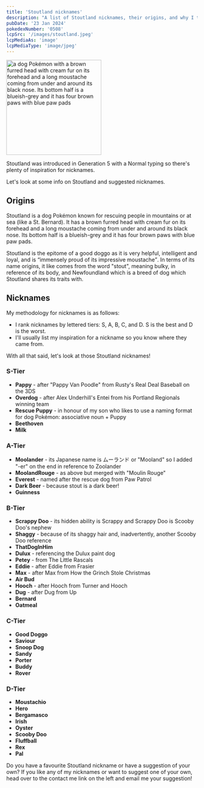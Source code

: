 ```yaml
---
title: 'Stoutland nicknames'
description: "A list of Stoutland nicknames, their origins, and why I think they're cool."
pubDate: '23 Jan 2024'
pokedexNumber: '0508'
lcpSrc: '/images/stoutland.jpeg'
lcpMediaAs: 'image'
lcpMediaType: 'image/jpeg'
---
```


<div class="img-center"><img src="/images/stoutland.jpeg" width="250px" height="250px" alt="a dog Pokémon with a brown furred head with cream fur on its forehead and a long moustache coming from under and around its black nose. Its bottom half is a blueish-grey and it has four brown paws with blue paw pads"></div>

Stoutland was introduced in Generation 5 with a Normal typing so there's plenty of inspiration for nicknames.

Let's look at some info on Stoutland and suggested nicknames.

## Origins

Stoutland is a dog Pokémon known for rescuing people in mountains or at sea (like a St. Bernard). It has a brown furred head with cream fur on its forehead and a long moustache coming from under and around its black nose. Its bottom half is a blueish-grey and it has four brown paws with blue paw pads.

Stoutland is the epitome of a good doggo as it is very helpful, intelligent and loyal, and is <q cite="https://bulbapedia.bulbagarden.net/wiki/Stoutland_(Pok%C3%A9mon)#Pok.C3.A9dex_entries_2">immensely proud of its impressive moustache</q>. In terms of its name origins, it like comes from the word "stout", meaning bulky, in reference of its body, and Newfoundland which is a breed of dog which Stoutland shares its traits with.

## Nicknames

My methodology for nicknames is as follows:

* I rank nicknames by lettered tiers: S, A, B, C, and D. S is the best and D is the worst.
* I'll usually list my inspiration for a nickname so you know where they came from.

With all that said, let's look at those Stoutland nicknames!

### S-Tier

* **Pappy** - after "Pappy Van Poodle" from Rusty's Real Deal Baseball on the 3DS
* **Overdog** - after Alex Underhill's Entei from his Portland Regionals winning team
* **Rescue Puppy** - in honour of my son who likes to use a naming format for dog Pokémon: associative noun + Puppy
* **Beethoven**
* **Milk**

### A-Tier

* **Moolander** - its Japanese name is <span lang="jp">ムーランド</span> or "Mooland" so I added "-er" on the end in reference to Zoolander
* **MoolandRouge** - as above but merged with "Moulin Rouge"
* **Everest** - named after the rescue dog from Paw Patrol
* **Dark Beer** - because stout is a dark beer!
* **Guinness**

### B-Tier

* **Scrappy Doo** - its hidden ability is Scrappy and Scrappy Doo is Scooby Doo's nephew
* **Shaggy** - because of its shaggy hair and, inadvertently, another Scooby Doo reference
* **ThatDogInHim**
* **Dulux** - referencing the Dulux paint dog
* **Petey** - from The Little Rascals
* **Eddie** - after Eddie from Frasier
* **Max** - after Max from How the Grinch Stole Christmas
* **Air Bud**
* **Hooch** - after Hooch from Turner and Hooch
* **Dug** - after Dug from Up
* **Bernard**
* **Oatmeal**

### C-Tier

* **Good Doggo**
* **Saviour**
* **Snoop Dog**
* **Sandy**
* **Porter**
* **Buddy**
* **Rover**

### D-Tier

* **Moustachio**
* **Hero**
* **Bergamasco**
* **Irish**
* **Oyster**
* **Scooby Doo**
* **Fluffball**
* **Rex**
* **Pal**

Do you have a favourite Stoutland nickname or have a suggestion of your own? If you like any of my nicknames or want to suggest one of your own, head over to the contact me link on the left and email me your suggestion!
